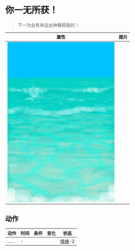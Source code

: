 # 你一无所获！  
> 下一次会有幸运女神眷顾我的！  
  
  属性  |   图片   
 ----  |  ----:   
   |  ![](Sprite/Sea.png)   
  
## 动作  
动作  |  时间  |  条件  |  变化  |  状态  
----  |  ----  |  ----  |  ----  |  ----  
……<br>  |  -  |    |    |  [情绪](Morale.md)-2  
